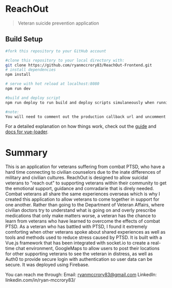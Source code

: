 # ReachOut

> Veteran suicide prevention application

## Build Setup

``` bash
#fork this repository to your GitHub account

#clone this repository to your local directory with:
git clone https://github.com/ryanmccrory83/ReachOut-Frontend.git
# install dependencies
npm install

# serve with hot reload at localhost:8080
npm run dev

#build and deploy script
npm run deploy to run build and deploy scripts simulaneously when running in production mode for firebase changes

#note:
You will need to comment out the production callback url and uncomment the development callback url in authService.js in order to get the Auth0 to work on your local server.  Reverse the steps if you would like to run this application in production.
```
For a detailed explanation on how things work, check out the [guide](http://vuejs-templates.github.io/webpack/) and [docs for vue-loader](http://vuejs.github.io/vue-loader).

# Summary
This is an application for veterans suffering from combat PTSD, who have a hard time connecting to civilian counselors due to the inate differences of military and civilian cultures.  ReachOut is designed to allow suicidal veterans to "reach out" to supporting veterans within their community to get the emotional support, guidance and comradarie that is direly needed. Combat veterans all share the same experiences overseas which is why I created this application to allow veterans to come together in support for one another. Rather than going to the Department of Veteran Affairs, where civilian doctors try to understand what is going on and overly prescribe medications that only make matters worse, a veteran has the chance to learn from veterans who have learned to overcome the effects of combat PTSD.  As a veteran who has battled with PTSD, I found it extremely comforting when other veterans spoke about shared experiences as well as tools and methods used to reduce stress caused by PTSD. It is built with a Vue.js framework that has been integrated with socket.io to create a real-time chat environment, GoogleMaps to allow users to post their locations for other supporting veterans to see the veteran in distress, as well as Auth0 to provide secure login with authentication so user data can be secure. It was deployed using Firebase. 

You can reach me through:
Email: ryanmccrory83@gmail.com
LinkedIn: linkedin.com/in/ryan-mccrory83/